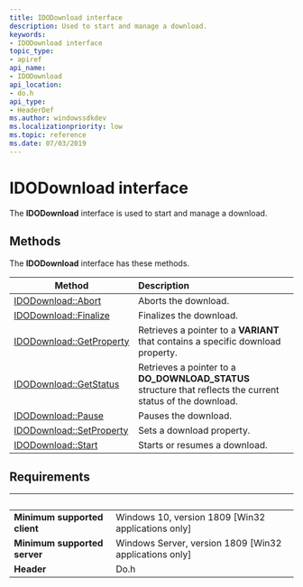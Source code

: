 ```yaml
---
title: IDODownload interface
description: Used to start and manage a download.
keywords:
- IDODownload interface
topic_type:
- apiref
api_name:
- IDODownload
api_location:
- do.h
api_type:
- HeaderDef
ms.author: windowssdkdev
ms.localizationpriority: low
ms.topic: reference
ms.date: 07/03/2019
---
```


# IDODownload interface

The **IDODownload** interface is used to start and manage a download.

## Methods

The **IDODownload** interface has these methods.

| Method | Description |
| ---- |:---- |
| [IDODownload::Abort](/windows/win32/delivery_optimization/do/nf-do-idomanager-createdownload) | Aborts the download. |
| [IDODownload::Finalize](/windows/win32/delivery_optimization/do/nf-do-idodownload-finalize) | Finalizes the download. |
| [IDODownload::GetProperty](/windows/win32/delivery_optimization/do/nf-do-idodownload-getproperty) | Retrieves a pointer to a **VARIANT** that contains a specific download property. |
| [IDODownload::GetStatus](/windows/win32/delivery_optimization/do/nf-do-idodownload-getstatus) | Retrieves a pointer to a **DO_DOWNLOAD_STATUS** structure that reflects the current status of the download. |
| [IDODownload::Pause](/windows/win32/delivery_optimization/do/nf-do-idodownload-pause) | Pauses the download. |
| [IDODownload::SetProperty](/windows/win32/delivery_optimization/do/nf-do-idodownload-setproperty) | Sets a download property. |
| [IDODownload::Start](/windows/win32/delivery_optimization/do/nf-do-idodownload-start) | Starts or resumes a download. |

## Requirements

| &nbsp; | &nbsp; |
| ---- |:---- |
| **Minimum supported client** | Windows 10, version 1809 \[Win32 applications only\] |
| **Minimum supported server** | Windows Server, version 1809 \[Win32 applications only\] |
| **Header** | Do.h |
